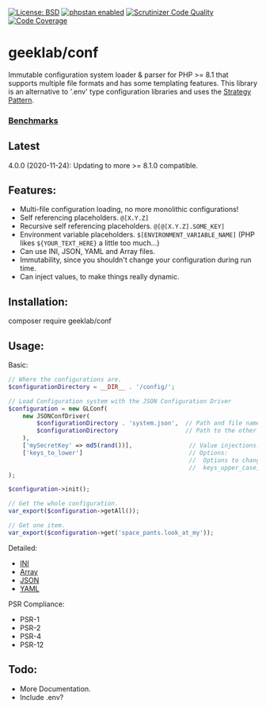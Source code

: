 [![License: BSD](https://img.shields.io/badge/License-BSD-yellow.svg)](https://opensource.org/licenses/BSD-3-Clause)
[![phpstan enabled](https://img.shields.io/badge/phpstan-enabled-green.svg)](https://github.com/phpstan/phpstan)
[![Scrutinizer Code Quality](https://scrutinizer-ci.com/g/ellisgl/GeekLab-Conf/badges/quality-score.png?b=release)](https://scrutinizer-ci.com/g/ellisgl/GeekLab-Conf/?branch=release)
[![Code Coverage](https://scrutinizer-ci.com/g/ellisgl/GeekLab-Conf/badges/coverage.png?b=release)](https://scrutinizer-ci.com/g/ellisgl/GeekLab-Conf/?branch=release)

# geeklab/conf
Immutable configuration system loader & parser for PHP >= 8.1 that supports multiple file formats and has some templating features.
This library is an alternative to '.env' type configuration libraries and uses the [Strategy Pattern](https://designpatternsphp.readthedocs.io/en/latest/Behavioral/Strategy/README.html). 

### [Benchmarks](https://github.com/ellisgl/php-benchmarks/blob/master/results/Confs.md)

## Latest
4.0.0 (2020-11-24): Updating to more >= 8.1.0 compatible.

## Features:
* Multi-file configuration loading, no more monolithic configurations!
* Self referencing placeholders. ```@[X.Y.Z]```
* Recursive self referencing placeholders. ```@[@[X.Y.Z].SOME_KEY]```
* Environment variable placeholders. ```$[ENVIRONMENT_VARIABLE_NAME]``` (PHP likes ```${YOUR_TEXT_HERE}``` a little too much...)
* Can use INI, JSON, YAML and Array files.
* Immutability, since you shouldn't change your configuration during run time.
* Can inject values, to make things really dynamic.

## Installation:
composer require geeklab/conf

## Usage:
Basic:
```PHP
// Where the configurations are.
$configurationDirectory = __DIR__ . '/config/';

// Load Configuration system with the JSON Configuration Driver 
$configuration = new GLConf(
    new JSONConfDriver(
        $configurationDirectory . 'system.json',  // Path and file name of main (top level) configuration.
        $configurationDirectory                   // Path to the other configuration files. 
    ),
    ['mySecretKey' => md5(rand())],                // Value injections.
    ['keys_to_lower']                              // Options:
                                                   //  Options to change the case of the key if returning a keyed array:    
                                                   //  keys_upper_case, keys_lower_case, keys_same_case
);

$configuration->init();

// Get the whole configuration.
var_export($configuration->getAll());

// Get one item.
var_export($configuration->get('space_pants.look_at_my'));
```

Detailed:
* [INI](/docs/INI.md)
* [Array](/docs/Array.md)
* [JSON](/docs/JSON.md)
* [YAML](/docs/YAML.md)

PSR Compliance:
* PSR-1
* PSR-2
* PSR-4
* PSR-12

## Todo:
* More Documentation.
* Include .env?

